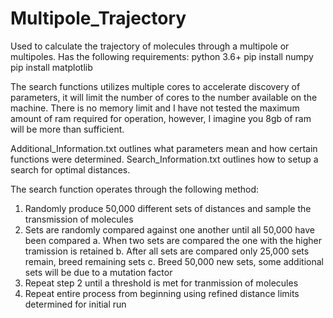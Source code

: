 # Multipole_Trajectory
Used to calculate the trajectory of molecules through a multipole or multipoles.
Has the following requirements:
python 3.6+
pip install numpy
pip install matplotlib

The search functions utilizes multiple cores to accelerate discovery of parameters, it will limit
the number of cores to the number available on the machine. There is no memory limit and I have not
tested the maximum amount of ram required for operation, however, I imagine you 8gb of ram will be 
more than sufficient.

Additional_Information.txt outlines what parameters mean and how certain functions were determined.
Search_Information.txt outlines how to setup a search for optimal distances.

The search function operates through the following method:
1. Randomly produce 50,000 different sets of distances and sample the transmission of molecules
2. Sets are randomly compared against one another until all 50,000 have been compared
  a. When two sets are compared the one with the higher tramission is retained
  b. After all sets are compared only 25,000 sets remain, breed remaining sets
  c. Breed 50,000 new sets, some additional sets will be due to a mutation factor
3. Repeat step 2 until a threshold is met for tranmission of molecules
4. Repeat entire process from beginning using refined distance limits determined for initial run
